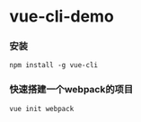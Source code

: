 # vue-cli-demo

### 安装

```
npm install -g vue-cli
```

### 快速搭建一个webpack的项目

```
vue init webpack
```

